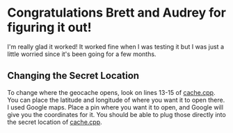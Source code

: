 # Congratulations Brett and Audrey for figuring it out!

I'm really glad it worked! It worked fine when I was testing it but I was just a little worried since it's been going for a few months.

## Changing the Secret Location

To change where the geocache opens, look on lines 13-15 of [cache.cpp](../master/cache.cpp). You can place the latitude and longitude of where you want it to open there. I used Google maps. Place a pin where you want it to open, and Google will give you the coordinates for it. You should be able to plug those directly into the secret location of [cache.cpp](../master/cache.cpp).
